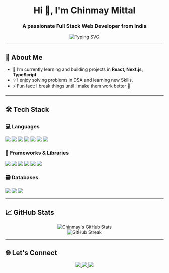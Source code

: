 <h1 align="center">Hi 👋, I'm Chinmay Mittal</h1>
<h3 align="center">A passionate Full Stack Web Developer from India</h3>

<p align="center">
  <img src="https://readme-typing-svg.demolab.com?font=Fira+Code&weight=500&size=24&pause=1000&color=00C8FF&center=true&vCenter=true&width=435&lines=React+%7C+Next.js+%7C+Node.js+%7C+TypeScript;MongoDB+%7C+PostgreSQL+%7C+MySQL;Clean+code+enthusiast+%E2%9C%8C%EF%B8%8F;Open+Source+Contributor+%F0%9F%94%A5" alt="Typing SVG" />
</p>

---

## 🚀 About Me

- 🌱 I’m currently learning and building projects in **React, Next.js, TypeScript**
- 💡 I enjoy solving problems in DSA and learning new Skills.
- ⚡ Fun fact: I break things until I make them work better 🚀

---

## 🛠️ Tech Stack

### 💻 Languages

<p align="left">
  <img src="https://img.shields.io/badge/C/C++-00599C?style=for-the-badge&logo=cplusplus&logoColor=white"/>
  <img src="https://img.shields.io/badge/Java-007396?style=for-the-badge&logo=java&logoColor=white"/>
  <img src="https://img.shields.io/badge/Python-14354C?style=for-the-badge&logo=python&logoColor=white"/>
  <img src="https://img.shields.io/badge/TypeScript-007ACC?style=for-the-badge&logo=typescript&logoColor=white"/>
  <img src="https://img.shields.io/badge/JavaScript-F7DF1E?style=for-the-badge&logo=javascript&logoColor=black"/>
  <img src="https://img.shields.io/badge/HTML-E34F26?style=for-the-badge&logo=html5&logoColor=white"/>
  <img src="https://img.shields.io/badge/CSS-1572B6?style=for-the-badge&logo=css3&logoColor=white"/>
</p>

### 🧰 Frameworks & Libraries

<p align="left">
  <img src="https://img.shields.io/badge/React-20232A?style=for-the-badge&logo=react&logoColor=61DAFB"/>
  <img src="https://img.shields.io/badge/Next.js-000000?style=for-the-badge&logo=nextdotjs&logoColor=white"/>
  <img src="https://img.shields.io/badge/React_Native-20232A?style=for-the-badge&logo=react&logoColor=61DAFB"/>
  <img src="https://img.shields.io/badge/Tailwind_CSS-38B2AC?style=for-the-badge&logo=tailwind-css&logoColor=white"/>
  <img src="https://img.shields.io/badge/Node.js-339933?style=for-the-badge&logo=node.js&logoColor=white"/>
  <img src="https://img.shields.io/badge/Express.js-404D59?style=for-the-badge&logo=express&logoColor=white"/>
</p>

### 🗃️ Databases

<p align="left">
  <img src="https://img.shields.io/badge/MongoDB-47A248?style=for-the-badge&logo=mongodb&logoColor=white"/>
  <img src="https://img.shields.io/badge/PostgreSQL-336791?style=for-the-badge&logo=postgresql&logoColor=white"/>
  <img src="https://img.shields.io/badge/MySQL-4479A1?style=for-the-badge&logo=mysql&logoColor=white"/>
</p>

---

## 📈 GitHub Stats

<p align="center">
  <img src="https://github-readme-stats.vercel.app/api?username=chinmay97531&show_icons=true&theme=radical" alt="Chinmay's GitHub Stats" />
  <br/>
  <img src="https://github-readme-streak-stats.herokuapp.com/?user=chinmay97531&theme=radical" alt="GitHub Streak" />
</p>

---

## 🌐 Let's Connect

<p align="center">
  <a href="https://www.linkedin.com/in/chinmay97531/" target="_blank">
    <img src="https://img.shields.io/badge/LinkedIn-blue?style=for-the-badge&logo=linkedin&logoColor=white"/>
  </a>
  <a href="mailto:chinmaymittal0000@gmail.com">
    <img src="https://img.shields.io/badge/Gmail-D14836?style=for-the-badge&logo=gmail&logoColor=white"/>
  </a>
  <a href="https://github.com/chinmay97531">
    <img src="https://img.shields.io/badge/GitHub-100000?style=for-the-badge&logo=github&logoColor=white"/>
  </a>
</p>

